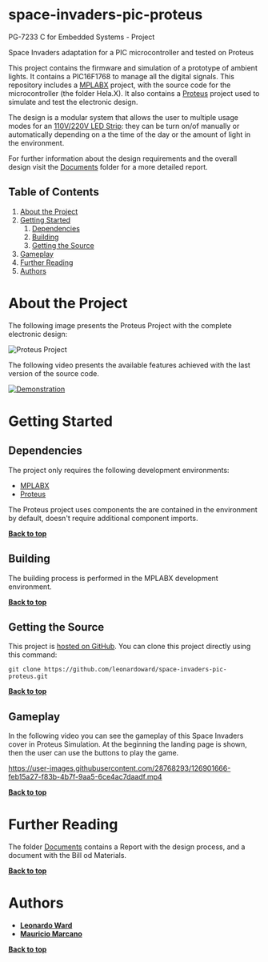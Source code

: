 # space-invaders-pic-proteus
PG-7233 C for Embedded Systems - Project 

Space Invaders adaptation for a PIC microcontroller and tested on Proteus

This project contains the firmware and simulation of a prototype of ambient lights. It contains a PIC16F1768 to manage all the digital signals. This repository includes a [MPLABX](https://www.microchip.com/en-us/development-tools-tools-and-software/mplab-x-ide) project, with the source code for the microcontroller (the folder Hela.X). It also contains a [Proteus](https://www.labcenter.com/simulation/) project  used to simulate and test the electronic design.

The design is a modular system that allows the user to multiple usage modes for an [110V/220V LED Strip](https://es.aliexpress.com/item/1005001989354694.html?spm=a2g0o.productlist.0.0.15731814f4HM3v&algo_pvid=82597dfd-2696-4544-87ad-ca4784616c1c&algo_expid=82597dfd-2696-): they can be turn on/of manually or automatically depending on a the time of the day or the amount of light in the environment.

For further information about the design requirements and the overall design visit the [Documents](https://github.com/leonardoward/Sensor-Based-Ambient-Lights/tree/main/Documents) folder for a more detailed report.

## Table of Contents

1. [About the Project](#about-the-project)
2. [Getting Started](#getting-started)
    1. [Dependencies](#dependencies)
    2. [Building](#building)
    3. [Getting the Source](#getting-the-source)
3. [Gameplay](#gameplay)
4. [Further Reading](#further-reading)
5. [Authors](#authors)

# About the Project

The following image presents the Proteus Project with the complete electronic design:

![Proteus Project](./images/proteus_schematic.png)

The following video presents the available features achieved with the last version of the source code.

[![Demonstration](./images/demonstration.jpeg)](https://youtu.be/3KqcJgEQBLA "Demostración Proyecto 2 HELA - Luces inteligentes")

# Getting Started

## Dependencies

The project only requires the following development environments:

* [MPLABX](https://www.microchip.com/en-us/development-tools-tools-and-software/mplab-x-ide)
* [Proteus](https://www.labcenter.com/simulation/)

The Proteus project uses components the are contained in the environment by default, doesn't require additional component imports.

**[Back to top](#table-of-contents)**

## Building

The building process is performed in the MPLABX development environment.

**[Back to top](#table-of-contents)**

## Getting the Source

This project is [hosted on GitHub](https://github.com/leonardoward/space-invaders-pic-proteus/). You can clone this project directly using this command:

```
git clone https://github.com/leonardoward/space-invaders-pic-proteus.git
```

**[Back to top](#table-of-contents)**

## Gameplay

In the following video you can see the gameplay of this Space Invaders cover in Proteus Simulation.
At the beginning the landing page is shown, then the user can use the buttons to play the game. 

https://user-images.githubusercontent.com/28768293/126901666-feb15a27-f83b-4b7f-9aa5-6ce4ac7daadf.mp4


**[Back to top](#table-of-contents)**

# Further Reading

The folder [Documents](https://github.com/leonardoward/Sensor-Based-Ambient-Lights/tree/main/Documents) contains a Report with the design process, and a document with the Bill od Materials.

**[Back to top](#table-of-contents)**

# Authors

* **[Leonardo Ward](https://github.com/leonardoward)**
* **[Mauricio Marcano](https://github.com/rinripper)**


**[Back to top](#table-of-contents)**
